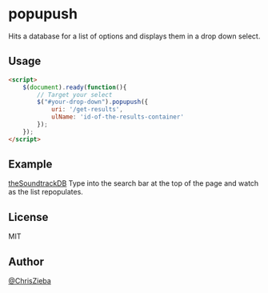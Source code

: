 popupush
========

Hits a database for a list of options and displays them in a drop down select.

Usage
-----

```html
<script>
	$(document).ready(function(){
		// Target your select
		$("#your-drop-down").popupush({
			uri: '/get-results',
			ulName: 'id-of-the-results-container'
		});
	});
</script>
```

Example
-------

[theSoundtrackDB](http://www.thesoundtrackdb.com) Type into the search bar at the top of the page and watch as the list repopulates. 

License
-------

MIT

Author
------

[@ChrisZieba](https://www.twitter.com/ChrisZieba)